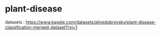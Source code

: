 # plant-disease

datasets : https://www.kaggle.com/datasets/alinedobrovsky/plant-disease-classification-merged-dataset?rvi=1
